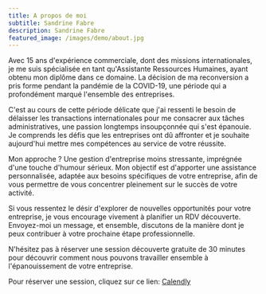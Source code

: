 ```yaml
---
title: A propos de moi
subtitle: Sandrine Fabre
description: Sandrine Fabre
featured_image: /images/demo/about.jpg
---
```

Avec 15 ans d'expérience commerciale, dont des missions internationales, je me suis spécialisée en tant qu'Assistante Ressources Humaines, ayant obtenu mon diplôme dans ce domaine. La décision de ma reconversion a pris forme pendant la pandémie de la COVID-19, une période qui a profondément marqué l'ensemble des entreprises.

C'est au cours de cette période délicate que j'ai ressenti le besoin de délaisser les transactions internationales pour me consacrer aux tâches administratives, une passion longtemps insoupçonnée qui s'est épanouie. Je comprends les défis que les entreprises ont dû affronter et je souhaite aujourd'hui mettre mes compétences au service de votre réussite.

Mon approche ? Une gestion d'entreprise moins stressante, imprégnée d'une touche d'humour sérieux. Mon objectif est d'apporter une assistance personnalisée, adaptée aux besoins spécifiques de votre entreprise, afin de vous permettre de vous concentrer pleinement sur le succès de votre activité.

Si vous ressentez le désir d'explorer de nouvelles opportunités pour votre entreprise, je vous encourage vivement à planifier un RDV découverte. 
Envoyez-moi un message, et ensemble, discutons de la manière dont je peux contribuer à votre prochaine étape professionnelle. 

N'hésitez pas à réserver une session découverte gratuite de 30 minutes pour découvrir comment nous pouvons travailler ensemble à l'épanouissement de votre entreprise.

Pour réserver une session, cliquez sur ce lien: [Calendly](https://calendly.com/solutions-rh13/30min)





